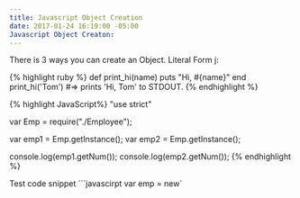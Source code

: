 ```yaml
---
title: Javascript Object Creation
date: 2017-01-24 16:19:00 -05:00
Javascript Object Creaton: 
---
```


There is 3 ways you can create an Object.
Literal Form j:

{% highlight ruby %}
def print_hi(name)
  puts "Hi, #{name}"
end
print_hi('Tom')
#=> prints 'Hi, Tom' to STDOUT.
{% endhighlight %}

{% highlight JavaScript%}
"use strict"

var Emp = require("./Employee");

var emp1 = Emp.getInstance();
var emp2 = Emp.getInstance();

console.log(emp1.getNum());
console.log(emp2.getNum());
{% endhighlight %}

Test code snippet
```javascirpt var emp = new`